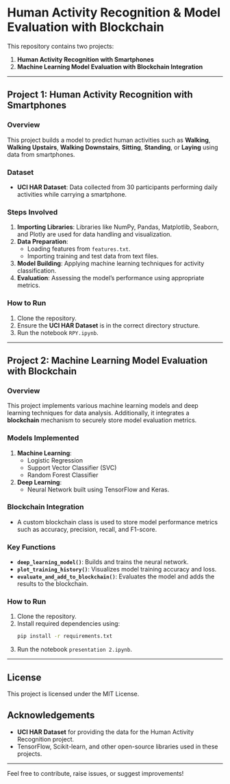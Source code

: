 # Human Activity Recognition & Model Evaluation with Blockchain

This repository contains two projects:

1. **Human Activity Recognition with Smartphones**
2. **Machine Learning Model Evaluation with Blockchain Integration**

---

## Project 1: Human Activity Recognition with Smartphones

### Overview
This project builds a model to predict human activities such as **Walking**, **Walking Upstairs**, **Walking Downstairs**, **Sitting**, **Standing**, or **Laying** using data from smartphones.

### Dataset
- **UCI HAR Dataset**: Data collected from 30 participants performing daily activities while carrying a smartphone.

### Steps Involved
1. **Importing Libraries**: Libraries like NumPy, Pandas, Matplotlib, Seaborn, and Plotly are used for data handling and visualization.
2. **Data Preparation**:
   - Loading features from `features.txt`.
   - Importing training and test data from text files.
3. **Model Building**: Applying machine learning techniques for activity classification.
4. **Evaluation**: Assessing the model’s performance using appropriate metrics.

### How to Run
1. Clone the repository.
2. Ensure the **UCI HAR Dataset** is in the correct directory structure.
3. Run the notebook `RPY.ipynb`.

---

## Project 2: Machine Learning Model Evaluation with Blockchain

### Overview
This project implements various machine learning models and deep learning techniques for data analysis. Additionally, it integrates a **blockchain** mechanism to securely store model evaluation metrics.

### Models Implemented
1. **Machine Learning**:
   - Logistic Regression
   - Support Vector Classifier (SVC)
   - Random Forest Classifier
2. **Deep Learning**:
   - Neural Network built using TensorFlow and Keras.

### Blockchain Integration
- A custom blockchain class is used to store model performance metrics such as accuracy, precision, recall, and F1-score.

### Key Functions
- **`deep_learning_model()`**: Builds and trains the neural network.
- **`plot_training_history()`**: Visualizes model training accuracy and loss.
- **`evaluate_and_add_to_blockchain()`**: Evaluates the model and adds the results to the blockchain.

### How to Run
1. Clone the repository.
2. Install required dependencies using:
   ```bash
   pip install -r requirements.txt
   ```
3. Run the notebook `presentation 2.ipynb`.

---

## License
This project is licensed under the MIT License.

## Acknowledgements
- **UCI HAR Dataset** for providing the data for the Human Activity Recognition project.
- TensorFlow, Scikit-learn, and other open-source libraries used in these projects.

---

Feel free to contribute, raise issues, or suggest improvements!


